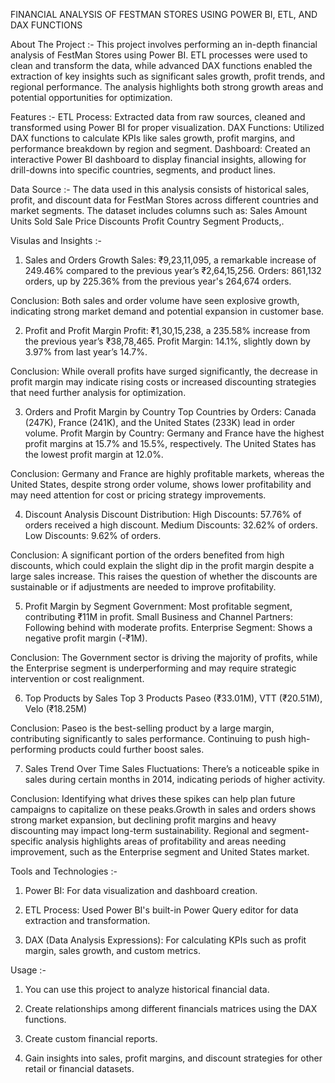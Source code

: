 FINANCIAL ANALYSIS OF FESTMAN STORES USING POWER BI, ETL, AND DAX FUNCTIONS

About The Project :-
This project involves performing an in-depth financial analysis of FestMan Stores using Power BI. 
ETL processes were used to clean and transform the data, while advanced DAX functions enabled the extraction of key insights such as significant sales growth, profit trends, and regional
performance. The analysis highlights both strong growth areas and potential opportunities for optimization.

Features :-
ETL Process: Extracted data from raw sources, cleaned and transformed using Power BI for proper visualization.
DAX Functions: Utilized DAX functions to calculate KPIs like sales growth, profit margins, and performance breakdown by region and segment.
Dashboard: Created an interactive Power BI dashboard to display financial insights, allowing for drill-downs into specific countries, segments, and product lines.

Data Source :-
The data used in this analysis consists of historical sales, profit, and discount data for FestMan Stores across different countries and market segments. The dataset includes columns
such as: Sales Amount Units Sold Sale Price Discounts Profit Country Segment Products,.

Visulas and Insights :-

1. Sales and Orders Growth
Sales: ₹9,23,11,095, a remarkable increase of 249.46% compared to the previous year’s ₹2,64,15,256. Orders: 861,132 orders, up by 225.36% from the previous year's 264,674 orders.

Conclusion: Both sales and order volume have seen explosive growth, indicating strong market demand and potential expansion in customer base.

2. Profit and Profit Margin
Profit: ₹1,30,15,238, a 235.58% increase from the previous year’s ₹38,78,465. Profit Margin: 14.1%, slightly down by 3.97% from last year’s 14.7%.

Conclusion: While overall profits have surged significantly, the decrease in profit margin may indicate rising costs or increased discounting strategies that need further analysis for
optimization.

3. Orders and Profit Margin by Country
Top Countries by Orders: Canada (247K), France (241K), and the United States (233K) lead in order volume. Profit Margin by Country: Germany and France have the highest profit margins at 15.7% and 15.5%, respectively. The United States has the lowest profit margin at 12.0%.

Conclusion: Germany and France are highly profitable markets, whereas the United States, despite strong order volume, shows lower profitability and may need attention for cost or 
pricing strategy improvements.

4. Discount Analysis
Discount Distribution: High Discounts: 57.76% of orders received a high discount.
Medium Discounts: 32.62% of orders.
Low Discounts: 9.62% of orders.

Conclusion: A significant portion of the orders benefited from high discounts, which could explain the slight dip in the profit margin despite a large sales increase. This raises the 
question of whether the discounts are sustainable or if adjustments are needed to improve profitability.

5. Profit Margin by Segment
Government: Most profitable segment, contributing ₹11M in profit.
Small Business and Channel Partners: Following behind with moderate profits.
Enterprise Segment: Shows a negative profit margin (-₹1M).

Conclusion: The Government sector is driving the majority of profits, while the Enterprise segment is underperforming and may require strategic intervention or cost realignment.

6. Top Products by Sales Top 3 Products
Paseo (₹33.01M), VTT (₹20.51M), Velo (₹18.25M)

Conclusion: Paseo is the best-selling product by a large margin, contributing significantly to sales performance. Continuing to push high-performing products could further boost sales.

7. Sales Trend Over Time
Sales Fluctuations: There’s a noticeable spike in sales during certain months in 2014, indicating periods of higher activity.

Conclusion: Identifying what drives these spikes can help plan future campaigns to capitalize on these peaks.Growth in sales and orders shows strong market expansion, but declining profit
margins and heavy discounting may impact long-term sustainability. Regional and segment-specific analysis highlights areas of profitability and areas needing improvement, such as the 
Enterprise segment and United States market.

Tools and Technologies :-

1. Power BI: For data visualization and dashboard creation.

2. ETL Process: Used Power BI's built-in Power Query editor for data extraction and transformation.

3. DAX (Data Analysis Expressions): For calculating KPIs such as profit margin, sales growth, and custom metrics. 

Usage :-

1. You can use this project to analyze historical financial data. 

2. Create relationships among different financials matrices using the DAX functions. 

3. Create custom financial reports. 

4. Gain insights into sales, profit margins, and discount strategies for other retail or financial datasets.
